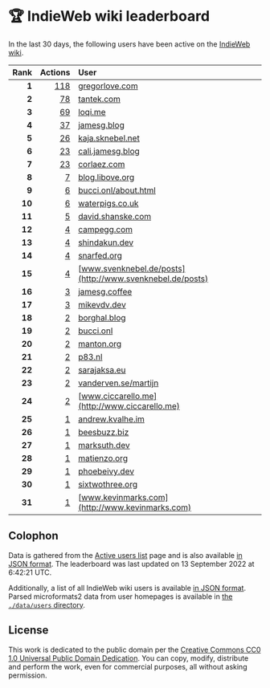 # 🏆 IndieWeb wiki leaderboard

In the last 30 days, the following users have been active on the [IndieWeb wiki](https://indieweb.org).

| Rank | Actions | User |
|-----:|--------:|:-----|
| **1** | [118](https://indieweb.org/Special:Contributions/Gregorlove.com) | [gregorlove.com](http://gregorlove.com) |
| **2** | [78](https://indieweb.org/Special:Contributions/Tantek.com) | [tantek.com](http://tantek.com) |
| **3** | [69](https://indieweb.org/Special:Contributions/Loqi.me) | [loqi.me](http://loqi.me) |
| **4** | [37](https://indieweb.org/Special:Contributions/Jamesg.blog) | [jamesg.blog](http://jamesg.blog) |
| **5** | [26](https://indieweb.org/Special:Contributions/Kaja.sknebel.net) | [kaja.sknebel.net](http://kaja.sknebel.net) |
| **6** | [23](https://indieweb.org/Special:Contributions/Cali.jamesg.blog) | [cali.jamesg.blog](http://cali.jamesg.blog) |
| **7** | [23](https://indieweb.org/Special:Contributions/Corlaez.com) | [corlaez.com](http://corlaez.com) |
| **8** | [7](https://indieweb.org/Special:Contributions/Blog.libove.org) | [blog.libove.org](http://blog.libove.org) |
| **9** | [6](https://indieweb.org/Special:Contributions/Bucci.onl_about.html) | [bucci.onl/about.html](http://bucci.onl/about.html) |
| **10** | [6](https://indieweb.org/Special:Contributions/Waterpigs.co.uk) | [waterpigs.co.uk](http://waterpigs.co.uk) |
| **11** | [5](https://indieweb.org/Special:Contributions/David.shanske.com) | [david.shanske.com](http://david.shanske.com) |
| **12** | [4](https://indieweb.org/Special:Contributions/Campegg.com) | [campegg.com](http://campegg.com) |
| **13** | [4](https://indieweb.org/Special:Contributions/Shindakun.dev) | [shindakun.dev](http://shindakun.dev) |
| **14** | [4](https://indieweb.org/Special:Contributions/Snarfed.org) | [snarfed.org](http://snarfed.org) |
| **15** | [4](https://indieweb.org/Special:Contributions/Www.svenknebel.de_posts) | [www.svenknebel.de/posts](http://www.svenknebel.de/posts) |
| **16** | [3](https://indieweb.org/Special:Contributions/Jamesg.coffee) | [jamesg.coffee](http://jamesg.coffee) |
| **17** | [3](https://indieweb.org/Special:Contributions/Mikevdv.dev) | [mikevdv.dev](http://mikevdv.dev) |
| **18** | [2](https://indieweb.org/Special:Contributions/Borghal.blog) | [borghal.blog](http://borghal.blog) |
| **19** | [2](https://indieweb.org/Special:Contributions/Bucci.onl) | [bucci.onl](http://bucci.onl) |
| **20** | [2](https://indieweb.org/Special:Contributions/Manton.org) | [manton.org](http://manton.org) |
| **21** | [2](https://indieweb.org/Special:Contributions/P83.nl) | [p83.nl](http://p83.nl) |
| **22** | [2](https://indieweb.org/Special:Contributions/Sarajaksa.eu) | [sarajaksa.eu](http://sarajaksa.eu) |
| **23** | [2](https://indieweb.org/Special:Contributions/Vanderven.se_martijn) | [vanderven.se/martijn](http://vanderven.se/martijn) |
| **24** | [2](https://indieweb.org/Special:Contributions/Www.ciccarello.me) | [www.ciccarello.me](http://www.ciccarello.me) |
| **25** | [1](https://indieweb.org/Special:Contributions/Andrew.kvalhe.im) | [andrew.kvalhe.im](http://andrew.kvalhe.im) |
| **26** | [1](https://indieweb.org/Special:Contributions/Beesbuzz.biz) | [beesbuzz.biz](http://beesbuzz.biz) |
| **27** | [1](https://indieweb.org/Special:Contributions/Marksuth.dev) | [marksuth.dev](http://marksuth.dev) |
| **28** | [1](https://indieweb.org/Special:Contributions/Matienzo.org) | [matienzo.org](http://matienzo.org) |
| **29** | [1](https://indieweb.org/Special:Contributions/Phoebeivy.dev) | [phoebeivy.dev](http://phoebeivy.dev) |
| **30** | [1](https://indieweb.org/Special:Contributions/Sixtwothree.org) | [sixtwothree.org](http://sixtwothree.org) |
| **31** | [1](https://indieweb.org/Special:Contributions/Www.kevinmarks.com) | [www.kevinmarks.com](http://www.kevinmarks.com) |


## Colophon

Data is gathered from the [Active users list](https://indieweb.org/Special:ActiveUsers) page and is also available [in JSON format](https://github.com/jgarber623/indieweb-wiki-leaderboard/blob/main/data/leaderboard.json). The leaderboard was last updated on 13 September 2022 at 6:42:21 UTC.

Additionally, a list of all IndieWeb wiki users is available [in JSON format](https://github.com/jgarber623/indieweb-wiki-leaderboard/blob/main/data/users.json). Parsed microformats2 data from user homepages is available in [the `./data/users` directory](https://github.com/jgarber623/indieweb-wiki-leaderboard/blob/main/data/users).

## License

This work is dedicated to the public domain per the [Creative Commons CC0 1.0 Universal Public Domain Dedication](https://creativecommons.org/publicdomain/zero/1.0/). You can copy, modify, distribute and perform the work, even for commercial purposes, all without asking permission.
